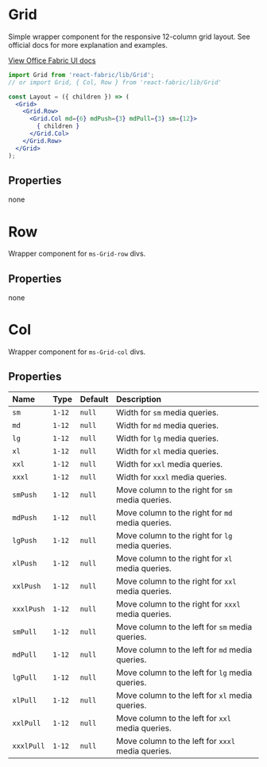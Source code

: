 # Grid

Simple wrapper component for the responsive 12-column grid layout.
See official docs for more explanation and examples.

<a href="http://dev.office.com/fabric/styles#responsive-grid" target="_blank">View Office Fabric UI docs</a>

```jsx
import Grid from 'react-fabric/lib/Grid';
// or import Grid, { Col, Row } from 'react-fabric/lib/Grid'

const Layout = ({ children }) => (
  <Grid>
    <Grid.Row>
      <Grid.Col md={6} mdPush={3} mdPull={3} sm={12}>
        { children }
      </Grid.Col>
    </Grid.Row>
  </Grid>
);
```

## Properties

none

# Row

Wrapper component for `ms-Grid-row` divs.

## Properties

none

# Col

Wrapper component for `ms-Grid-col` divs.

## Properties

| Name       | Type   | Default | Description                                        |
| :-----     | :----- | :-----  | :-----                                             |
| `sm`       | `1-12` | `null`  | Width for `sm` media queries.                      |
| `md`       | `1-12` | `null`  | Width for `md` media queries.                      |
| `lg`       | `1-12` | `null`  | Width for `lg` media queries.                      |
| `xl`       | `1-12` | `null`  | Width for `xl` media queries.                      |
| `xxl`      | `1-12` | `null`  | Width for `xxl` media queries.                     |
| `xxxl`     | `1-12` | `null`  | Width for `xxxl` media queries.                    |
| `smPush`   | `1-12` | `null`  | Move column to the right for `sm` media queries.   |
| `mdPush`   | `1-12` | `null`  | Move column to the right for `md` media queries.   |
| `lgPush`   | `1-12` | `null`  | Move column to the right for `lg` media queries.   |
| `xlPush`   | `1-12` | `null`  | Move column to the right for `xl` media queries.   |
| `xxlPush`  | `1-12` | `null`  | Move column to the right for `xxl` media queries.  |
| `xxxlPush` | `1-12` | `null`  | Move column to the right for `xxxl` media queries. |
| `smPull`   | `1-12` | `null`  | Move column to the left for `sm` media queries.    |
| `mdPull`   | `1-12` | `null`  | Move column to the left for `md` media queries.    |
| `lgPull`   | `1-12` | `null`  | Move column to the left for `lg` media queries.    |
| `xlPull`   | `1-12` | `null`  | Move column to the left for `xl` media queries.    |
| `xxlPull`  | `1-12` | `null`  | Move column to the left for `xxl` media queries.   |
| `xxxlPull` | `1-12` | `null`  | Move column to the left for `xxxl` media queries.  |
